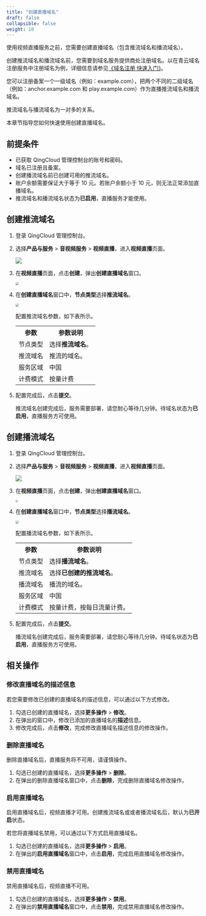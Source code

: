 ```yaml
---
title: "创建直播域名"
draft: false
collapsible: false
weight: 10
---
```


使用视频直播服务之前，您需要创建直播域名（包含推流域名和播流域名）。

创建推流域名和播流域名前，您需要到域名服务提供商处注册域名。以在青云域名注册服务中注册域名为例，详细信息请参见[《域名注册 快速入门》](https://docsv3.qingcloud.com/site/domain/quickstart/quick_start/)。

您可以注册备案一个一级域名（例如：example.com），把两个不同的二级域名（例如：anchor.example.com 和 play.example.com）作为直播推流域名和播流域名。

推流域名与播流域名为一对多的关系。

本章节指导您如何快速使用创建直播域名。

## 前提条件

- 已获取 QingCloud 管理控制台的账号和密码。
- 域名已注册且备案。
- 创建播流域名前已创建可用的推流域名。
- 账户余额需要保证大于等于 10 元。若账户余额小于 10 元，则无法正常添加直播域名。
- 推流域名和播流域名状态为**已启用**，直播服务才能使用。

## 创建推流域名

1. 登录 QingCloud 管理控制台。

2. 选择**产品与服务** > **音视频服务** > **视频直播**，进入**视频直播**页面。

   ![](../../_images/qs_app_list.png)

3. 在**视频直播**页面，点击**创建**，弹出**创建直播域名**窗口。

   <img src="../../_images/um_create_doname.png" style="zoom:50%;" />

4. 在**创建直播域名**窗口中，**节点类型**选择**推流域名**。

   <img src="../../_images/um_create_pushstream.png" style="zoom:50%;" />

   配置推流域名参数，如下表所示。

   <table class="table table-bordered table-striped table-condensed">
     <tr>
       <th>参数</th>
       <th>参数说明</th>
     </tr>
     <tr>
       <td>节点类型</td>
       <td>选择<b>推流域名</b>。</td>
     </tr>
       <tr>
       <td>推流域名</td>
       <td>推流的域名。</td>
     </tr>
        <tr>
       <td>服务区域</td>
       <td>中国</td>
     </tr>
          <tr>
       <td>计费模式</td>
       <td>按量计费</td>
     </tr>
   </table>

5. 配置完成后，点击**提交**。

   推流域名创建完成后，服务需要部署，请您耐心等待几分钟。待域名状态为**已启用**，直播服务方可使用。

## 创建播流域名

1. 登录 QingCloud 管理控制台。

2. 选择**产品与服务** > **音视频服务** > **视频直播**，进入**视频直播**页面。

   ![](../../_images/qs_app_list.png)

3. 在**视频直播**页面，点击**创建**，弹出**创建直播域名**窗口。

   <img src="../../_images/um_create_doname.png" style="zoom:40%;" />

4. 在**创建直播域名**窗口中，**节点类型**选择**播流域名**。

   <img src="../../_images/um_create_playstream.png" style="zoom:50%;" />

   配置播流域名参数，如下表所示。

   <table class="table table-bordered table-striped table-condensed">
     <tr>
       <th>参数</th>
       <th>参数说明</th>
     </tr>
     <tr>
       <td>节点类型</td>
       <td>选择<b>播流域名</b>。</td>
     </tr>
     <tr>
       <td>推流域名</td>
       <td>选择<b>已创建的推流域名</b>。</td>
     <tr>
       <td>播流域名</td>
       <td>播流的域名。</td>
     </tr>
        <tr>
       <td>服务区域</td>
       <td>中国</td>
     </tr>
          <tr>
       <td>计费模式</td>
       <td>按量计费，按每日流量计费。</td>
     </tr>
   </table>

5. 配置完成后，点击**提交**。

   播流域名创建完成后，服务需要部署，请您耐心等待几分钟。待域名状态为**已启用**，直播服务方可使用。

## 相关操作

### 修改直播域名的描述信息

若您需要修改已创建的直播域名的描述信息，可以通过以下方式修改。

1. 勾选已创建的直播域名，选择**更多操作** > **修改**。
2. 在弹出的窗口中，修改已添加的直播域名的**描述**信息。
3. 修改完成后，点击**修改**，完成修改直播域名描述信息的修改操作。

### 删除直播域名

删除直播域名后，直播服务将不可用，请谨慎操作。

1. 勾选已创建的直播域名，选择**更多操作** > **删除**。
2. 在弹出的删除直播域名窗口中，点击**删除**，完成删除直播域名修改操作。

### 启用直播域名

启用直播域名后，视频直播才可用。创建推流域名或或者播流域名后，默认为**已开启**状态。

若您将直播域名禁用，可以通过以下方式启用直播域名。

1. 勾选已创建的直播域名，选择**更多操作** > **启用**。
2. 在弹出的**启用直播域名**窗口中，点击**启用**，完成启用直播域名修改操作。

### 禁用直播域名

禁用直播域名后，视频直播不可用。

1. 勾选已创建的直播域名，选择**更多操作** > **禁用**。
2. 在弹出的**禁用直播域名**窗口中，点击**禁用**，完成禁用直播域名修改操作。



